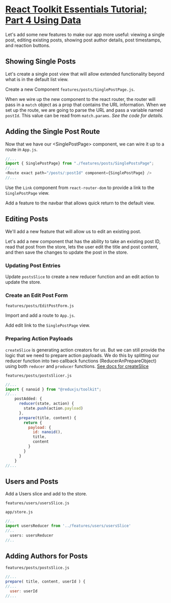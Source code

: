 # [React Toolkit Essentials Tutorial; Part 4 Using Data](https://redux.js.org/tutorials/essentials/part-4-using-data)

Let's add some new features to make our app more useful: viewing a single post, editing existing posts, showing post
author details, post timestamps, and reaction buttons.

## Showing Single Posts

Let's create a single post view that will allow extended functionality beyond what is in the default list view.

Create a new Component `features/posts/SinglePostPage.js`.

When we wire up the new component to the react router, the router will pass in a `match` object as a prop that contains
the URL information.  When we set up the route, we are going to parse the URL and pass a variable named `postId`.  This
value can be read from `match.params`.  *See the code for details.*

## Adding the Single Post Route

Now that we have our \<SinglePostPage\> component, we can wire it up to a route in `App.js`.

```js
//...
import { SinglePostPage} from "./features/posts/SinglePostsPage";
//...
<Route exact path="/posts/:postId" component={SinglePostPage} />
//...
```

Use the `Link` component from `react-router-dom` to provide a link to the `SinglePostPage` view.

Add a feature to the navbar that allows quick return to the default view.

## Editing Posts

We'll add a new feature that will allow us to edit an existing post.

Let's add a new <EditPostForm> component that has the ability to take an existing post ID, read that post from the
store, lets the user edit the title and post content, and then save the changes to update the post in the store.

### Updating Post Entries

Update `postsSlice` to create a new reducer function and an edit action to update the store.

### Create an Edit Post Form

`features/posts/EditPostForm.js`

Import and add a route to `App.js`.

Add edit link to the `SinglePostPage` view.

### Preparing Action Payloads

`createSlice` is generating action creators for us. But we can still provide the logic that we
need to prepare action payloads. We do this by splitting our reducer function into two callback functions
(ReducerAnPrepareObject) using both `reducer` and `producer` functions.
[See docs for createSlice](https://redux-toolkit.js.org/api/createslice#reducers)

`features/posts/postsSlicer.js`

```js
//...
import { nanoid } from "@reduxjs/toolkit";
//...
    postAdded: {
      reducer(state, action) {
        state.push(action.payload)
      },
      prepare(title, content) {
        return {
          payload: {
            id: nanoid(),
            title,
            content
          }
        }
      }
    }
//...
```

## Users and Posts

Add a Users slice and add to the store.

`features/users/usersSlice.js`

`app/store.js`
```js
//..
import usersReducer from '../features/users/usersSlice'
//..
  users: usersReducer
//..
```

## Adding Authors for Posts

`features/posts/postsSlice.js`

```js
//...
prepare( title, content, userId ) {
//...
  user: userId
//...
```

